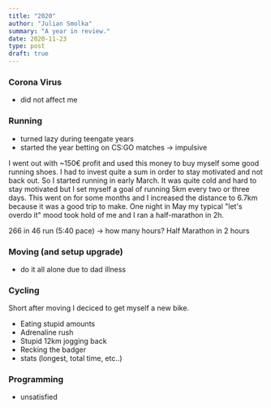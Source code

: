 ```yaml
---
title: "2020"
author: "Julian Smolka"
summary: "A year in review."
date: 2020-11-23
type: post
draft: true
---
```

### Corona Virus
- did not affect me

### Running
- turned lazy during teengate years
- started the year betting on CS:GO matches -> impulsive

I went out with ~150€ profit and used this money to buy myself some good running shoes. I had to invest quite a sum in order to stay motivated and not back out. So I started running in early March. It was quite cold and hard to stay motivated but I set myself a goal of running 5km every two or three days. This went on for some months and I increased the distance to 6.7km because it was a good trip to make. One night in May my typical "let's overdo it" mood took hold of me and I ran a half-marathon in 2h.

266 in 46 run (5:40 pace) -> how many hours?
Half Marathon in 2 hours

### Moving (and setup upgrade)
- do it all alone due to dad illness

### Cycling
Short after moving I deciced to get myself a new bike.

- Eating stupid amounts
- Adrenaline rush
- Stupid 12km jogging back
- Recking the badger
- stats (longest, total time, etc..)

### Programming
- unsatisfied
